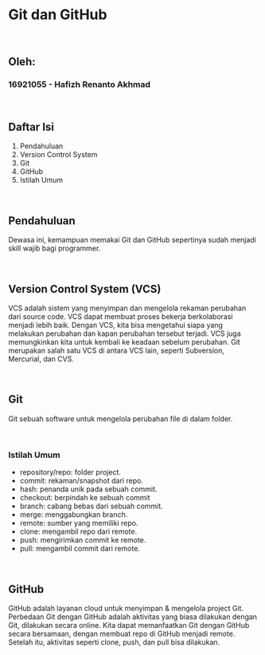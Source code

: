 # Git dan GitHub
<p>&nbsp;</p>

## Oleh:
### 16921055 - Hafizh Renanto Akhmad

<p>&nbsp;</p>

## Daftar Isi
1. Pendahuluan
2. Version Control System
3. Git
4. GitHub 
5. Istilah Umum

<p>&nbsp;</p>

## Pendahuluan
Dewasa ini, kemampuan memakai Git dan GitHub sepertinya sudah menjadi skill wajib bagi programmer.

<p>&nbsp;</p>

## Version Control System (VCS)
VCS adalah sistem yang menyimpan dan mengelola rekaman perubahan dari source code. VCS dapat membuat proses bekerja berkolaborasi menjadi lebih baik. Dengan VCS, kita bisa mengetahui siapa yang melakukan perubahan dan kapan perubahan tersebut terjadi. VCS juga memungkinkan kita untuk kembali ke keadaan sebelum perubahan. Git merupakan salah satu VCS di antara VCS lain, seperti Subversion, Mercurial, dan CVS.

<p>&nbsp;</p>

## Git
Git sebuah software untuk mengelola perubahan file di dalam folder.

<p>&nbsp;</p>

### Istilah Umum
- repository/repo: folder project.
- commit: rekaman/snapshot dari repo.
- hash: penanda unik pada sebuah commit.
- checkout: berpindah ke sebuah commit
- branch: cabang bebas dari sebuah commit.
- merge: menggabungkan branch.
- remote: sumber yang memiliki repo.
- clone: mengambil repo dari remote.
- push: mengirimkan commit ke remote.
- pull: mengambil commit dari remote.

<p>&nbsp;</p>

## GitHub
GitHub adalah layanan cloud untuk menyimpan & mengelola project Git. Perbedaan Git dengan GitHub adalah aktivitas yang biasa dilakukan dengan Git, dilakukan secara online. Kita dapat memanfaatkan Git dengan GitHub secara bersamaan, dengan membuat repo di GitHub menjadi remote. Setelah itu, aktivitas seperti clone, push, dan pull bisa dilakukan.